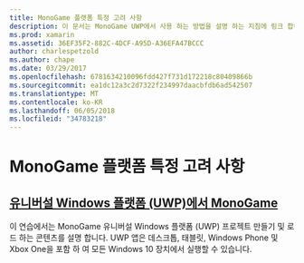 ```yaml
---
title: MonoGame 플랫폼 특정 고려 사항
description: 이 문서는 MonoGame UWP에서 사용 하는 방법을 설명 하는 지침에 링크 합니다. 연결 된 가이드 Xbox One, 참조 콘텐츠 등에서 실행 응용 프로그램을 설정 하는 방법을 설명 합니다.
ms.prod: xamarin
ms.assetid: 36EF35F2-882C-4DCF-A95D-A36EFA47BCCC
author: charlespetzold
ms.author: chape
ms.date: 03/29/2017
ms.openlocfilehash: 6781634210096fdd427f731d172218c80409866b
ms.sourcegitcommit: ea1dc12a3c2d7322f234997daacbfdb6ad542507
ms.translationtype: MT
ms.contentlocale: ko-KR
ms.lasthandoff: 06/05/2018
ms.locfileid: "34783218"
---
```

# <a name="monogame-platform-specific-considerations"></a>MonoGame 플랫폼 특정 고려 사항

## <a name="monogame-on-universal-windows-platform-uwpgraphics-gamesmonogameplatformsuwpmd"></a>[유니버설 Windows 플랫폼 (UWP)에서 MonoGame](~/graphics-games/monogame/platforms/uwp.md)

이 연습에서는 MonoGame 유니버설 Windows 플랫폼 (UWP) 프로젝트 만들기 및 로드 하는 콘텐츠를 설명 합니다. UWP 앱은 데스크톱, 태블릿, Windows Phone 및 Xbox One을 포함 하 여 모든 Windows 10 장치에서 실행할 수 있습니다.

